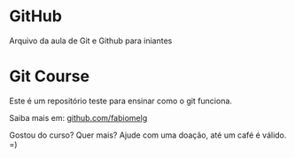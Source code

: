 # GitHub

Arquivo da aula de Git e Github para iniantes

# Git Course

Este é um repositório teste para ensinar como o git funciona.

Saiba mais em: [github.com/fabiomelg](https://www.github.com/fabiomelg)

Gostou do curso? Quer mais? Ajude com uma doação, até um café é válido. =)
